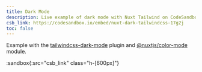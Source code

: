 ```yaml
---
title: Dark Mode
description: Live example of dark mode with Nuxt Tailwind on CodeSandbox.
csb_link: https://codesandbox.io/embed/nuxt-dark-tailwindcss-17g2j
toc: false
---
```


<!-- TODO: Replace with tailwind's native dark mode support. -->

Example with the [tailwindcss-dark-mode](https://github.com/ChanceArthur/tailwindcss-dark-mode) plugin and [@nuxtjs/color-mode](https://github.com/nuxt-community/color-mode-module) module.

:sandbox{:src="csb_link" class="h-[600px]"}

